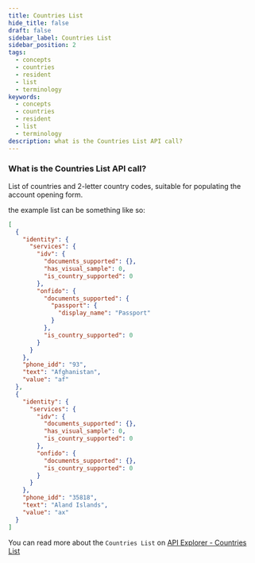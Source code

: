 ```yaml
---
title: Countries List
hide_title: false
draft: false
sidebar_label: Countries List
sidebar_position: 2
tags:
  - concepts
  - countries
  - resident
  - list
  - terminology
keywords:
  - concepts
  - countries
  - resident
  - list
  - terminology
description: what is the Countries List API call?
---
```


### What is the Countries List API call?

List of countries and 2-letter country codes, suitable for populating the account opening form.

the example list can be something like so:

```json
[
  {
    "identity": {
      "services": {
        "idv": {
          "documents_supported": {},
          "has_visual_sample": 0,
          "is_country_supported": 0
        },
        "onfido": {
          "documents_supported": {
            "passport": {
              "display_name": "Passport"
            }
          },
          "is_country_supported": 0
        }
      }
    },
    "phone_idd": "93",
    "text": "Afghanistan",
    "value": "af"
  },
  {
    "identity": {
      "services": {
        "idv": {
          "documents_supported": {},
          "has_visual_sample": 0,
          "is_country_supported": 0
        },
        "onfido": {
          "documents_supported": {},
          "is_country_supported": 0
        }
      }
    },
    "phone_idd": "35818",
    "text": "Aland Islands",
    "value": "ax"
  }
]
```

You can read more about the `Countries List` on [API Explorer - Countries List](https://api.deriv.com/api-explorer#residence_list)

